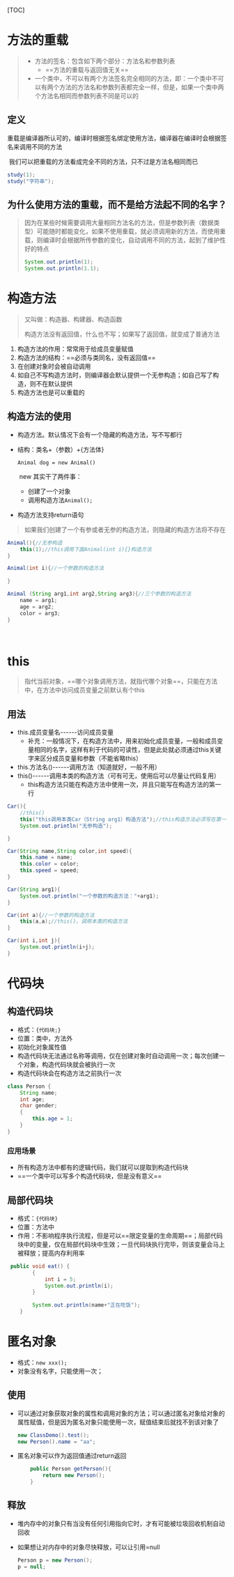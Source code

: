 [TOC]

# 方法的重载

> - 方法的签名：包含如下两个部分：方法名和参数列表
>   - ==方法的重载与返回值无关==
> - 一个类中，不可以有两个方法签名完全相同的方法，即：一个类中不可以有两个方法的方法名和参数列表都完全一样，但是，如果一个类中两个方法名相同而参数列表不同是可以的



## 定义

​	重载是编译器所认可的，编译时根据签名绑定使用方法，编译器在编译时会根据签名来调用不同的方法

​	我们可以把重载的方法看成完全不同的方法，只不过是方法名相同而已

```java
study(1);
study("字符串");
```



## 为什么使用方法的重载，而不是给方法起不同的名字？

> 因为在某些时候需要调用大量相同方法名的方法，但是参数列表（数据类型）可能随时都能变化，如果不使用重载，就必须调用新的方法，而使用重载，则编译时会根据所传参数的变化，自动调用不同的方法，起到了维护性好的特点
>
> ```java
> System.out.println(1);
> System.out.println(1.1);
> ```



# 构造方法

> 又叫做：构造器、构建器、构造函数
>
> 构造方法没有返回值，什么也不写；如果写了返回值，就变成了普通方法

1. 构造方法的作用：常常用于给成员变量赋值
2. 构造方法的结构：==必须与类同名，没有返回值==
3. 在创建对象时会被自动调用
4. 如自己不写构造方法时，则编译器会默认提供一个无参构造；如自己写了构造，则不在默认提供
5. 构造方法也是可以重载的



## 构造方法的使用

- 构造方法。默认情况下会有一个隐藏的构造方法，写不写都行

- 结构：类名+（参数）+{方法体}

  `Animal dog = new Animal()`

  ​		new 其实干了两件事：

  - 创建了一个对象
  - 调用构造方法`Animal();`
  
- 构造方法支持return语句

> 如果我们创建了一个有参或者无参的构造方法，则隐藏的构造方法将不存在

```java
Animal(){//无参构造
	this(1);//this调用下面Animal(int i){}构造方法
}

Animal(int i){//一个参数的构造方法
	
}

Animal (String arg1,int arg2,String arg3){//三个参数的构造方法
	name = arg1;
	age = arg2;
	color = arg3;
}
```

​	

# this

> 指代当前对象，==哪个对象调用方法，就指代哪个对象==，只能在方法中，在方法中访问成员变量之前默认有个this



## 用法

- this.成员变量名------访问成员变量
  - 补充：一般情况下，在构造方法中，用来初始化成员变量，一般和成员变量相同的名字，这样有利于代码的可读性，但是此处就必须通过this关键字来区分成员变量和参数（不能省略this）
- this.方法名()------调用方法（知道就好，一般不用）
- this()------调用本类的构造方法（可有可无，使用后可以尽量让代码复用）
  - this构造方法只能在构造方法中使用一次，并且只能写在构造方法的第一行

```java
Car(){
	//this()
	this("this调用本类Car（String arg1）构造方法");//this构造方法必须写在第一位   
	System.out.println("无参构造");

}

Car(String name,String color,int speed){
	this.name = name;
	this.color = color;
	this.speed = speed;
}

Car(String arg1){
    System.out.println("一个参数的构造方法："+arg1);
}

Car(int a){//一个参数的构造方法
	this(a,a);//this()，调用本类的构造方法
}

Car(int i,int j){
	System.out.println(i+j);
}
```

# 代码块

## 构造代码块

- 格式：`{代码块;}`
- 位置：类中，方法外
- 初始化对象属性值
- 构造代码块无法通过名称等调用，仅在创建对象时自动调用一次；每次创建一个对象，构造代码块就会被执行一次
- 构造代码块会在构造方法之前执行一次

```java
class Person {
    String name;
    int age;
    char gender;
    {
        this.age = 1;
    }
}
```

### 应用场景

- 所有构造方法中都有的逻辑代码，我们就可以提取到构造代码块
- ==一个类中可以写多个构造代码块，但是没有意义==



## 局部代码块

- 格式：`{代码块}`
- 位置：方法中
- 作用：不影响程序执行流程，但是可以==限定变量的生命周期==；局部代码块中的变量，仅在局部代码块中生效；一旦代码块执行完毕，则该变量会马上被释放；提高内存利用率

```java
 public void eat() {
        {
            int i = 5;
            System.out.println(i);
        }
        
        System.out.println(name+"正在吃饭");
    }
```



# 匿名对象

- 格式：`new xxx();`
- 对象没有名字，只能使用一次；

## 使用

- 可以通过对象获取对象的属性和调用对象的方法；可以通过匿名对象给对象的属性赋值，但是因为匿名对象只能使用一次，赋值结束后就找不到该对象了

  ```java
  new ClassDemo().test();
  new Person().name = "aa";
  ```

- 匿名对象可以作为返回值通过return返回

  ```java
      public Person getPerson(){
          return new Person();
      }
  ```

## 释放

- 堆内存中的对象只有当没有任何引用指向它时，才有可能被垃圾回收机制自动回收

- 如果想让对内存中的对象尽快释放，可以让引用=null

  ```java
  Person p = new Person();
  p = null;
  ```

  

